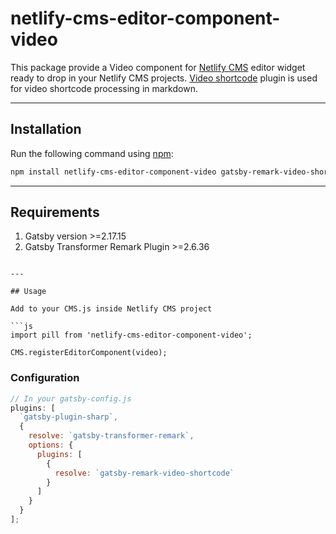 # netlify-cms-editor-component-video

This package provide a Video component for [Netlify CMS](https://www.netlifycms.org/) editor widget ready to drop in your Netlify CMS projects.
[Video shortcode](https://github.com/agrawalaayushi/gatsby-remark-video-shortcode) plugin is used for video shortcode processing in markdown.

---

## Installation

Run the following command using [npm](https://www.npmjs.com/):

```bash
npm install netlify-cms-editor-component-video gatsby-remark-video-shortcode --save

```

---

## Requirements

1. Gatsby version >=2.17.15
2. Gatsby Transformer Remark Plugin >=2.6.36

````

---

## Usage

Add to your CMS.js inside Netlify CMS project

```js
import pill from 'netlify-cms-editor-component-video';

CMS.registerEditorComponent(video);
````

### Configuration

```js
// In your gatsby-config.js
plugins: [
  `gatsby-plugin-sharp`,
  {
    resolve: `gatsby-transformer-remark`,
    options: {
      plugins: [
        {
          resolve: `gatsby-remark-video-shortcode`
        }
      ]
    }
  }
];
```
